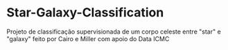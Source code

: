 # Star-Galaxy-Classification
Projeto de classificação supervisionada de um corpo celeste entre "star" e "galaxy" feito por Cairo e Miller com apoio do Data ICMC
